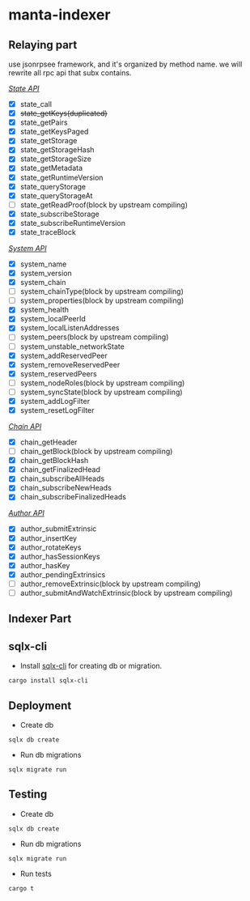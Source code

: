 # manta-indexer

## Relaying part

use jsonrpsee framework, and it's organized by method name.
we will rewrite all rpc api that subx contains.

*[State API](https://github.com/paritytech/substrate/blob/master/client/rpc-api/src/state/mod.rs)*

+ [x] state_call
+ [x] ~~state_getKeys(duplicated)~~
+ [x] state_getPairs
+ [x] state_getKeysPaged
+ [x] state_getStorage
+ [x] state_getStorageHash
+ [x] state_getStorageSize
+ [x] state_getMetadata
+ [x] state_getRuntimeVersion
+ [x] state_queryStorage
+ [x] state_queryStorageAt
+ [ ] state_getReadProof(block by upstream compiling)
+ [x] state_subscribeStorage
+ [x] state_subscribeRuntimeVersion
+ [x] state_traceBlock

*[System API](https://github.com/paritytech/substrate/blob/master/client/rpc-api/src/system/mod.rs#L33)*

+ [x] system_name
+ [x] system_version
+ [x] system_chain
+ [ ] system_chainType(block by upstream compiling)
+ [ ] system_properties(block by upstream compiling)
+ [x] system_health
+ [x] system_localPeerId
+ [x] system_localListenAddresses
+ [ ] system_peers(block by upstream compiling)
+ [ ] system_unstable_networkState
+ [x] system_addReservedPeer
+ [x] system_removeReservedPeer
+ [x] system_reservedPeers
+ [ ] system_nodeRoles(block by upstream compiling)
+ [ ] system_syncState(block by upstream compiling)
+ [x] system_addLogFilter
+ [x] system_resetLogFilter

*[Chain API](https://github.com/paritytech/substrate/blob/master/client/rpc-api/src/chain/mod.rs#L27)*

+ [x] chain_getHeader
+ [ ] chain_getBlock(block by upstream compiling)
+ [x] chain_getBlockHash
+ [x] chain_getFinalizedHead
+ [x] chain_subscribeAllHeads
+ [x] chain_subscribeNewHeads
+ [x] chain_subscribeFinalizedHeads

*[Author API](https://github.com/paritytech/substrate/blob/master/client/rpc-api/src/author/mod.rs#L30)*

+ [x] author_submitExtrinsic
+ [x] author_insertKey
+ [x] author_rotateKeys
+ [x] author_hasSessionKeys
+ [x] author_hasKey
+ [x] author_pendingExtrinsics
+ [ ] author_removeExtrinsic(block by upstream compiling)
+ [ ] author_submitAndWatchExtrinsic(block by upstream compiling)

## Indexer Part
## sqlx-cli
- Install [sqlx-cli]() for creating db or migration.
```shell
cargo install sqlx-cli
```

## Deployment
- Create db
```shell
sqlx db create
```

- Run db migrations
```shell
sqlx migrate run
```

## Testing
- Create db
```shell
sqlx db create
```

- Run db migrations
```shell
sqlx migrate run
```

- Run tests
```shell
cargo t
```
